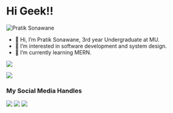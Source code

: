# Hi Geek!!

<p align = "left"> <img src = "https://komarev.com/ghpvc/?username=iampratik9" alt = "Pratik Sonawane" /> </p>

- 👋 Hi, I’m Pratik Sonawane, 3rd year Undergraduate at MU.
- 👀 I’m interested in software development and system design.
- 🌱 I’m currently learning MERN.


 <p><img src="https://github-readme-stats.vercel.app/api?username=iampratik9&theme=shadow_red&show_icons=true"></p>
 <p><img src="https://github-Repo-card.vercel.app/api?username=anuraghazra&theme=ahadow_red&show_icons=true"> </p>


### My Social Media Handles
[<img src="https://img.shields.io/badge/linkedin-%230077B5.svg?style=for-the-badge&logo=linkedin&logoColor=white" />](https://www.linkedin.com/in//)
[<img src="https://img.shields.io/badge/Twitter-%231DA1F2.svg?style=for-the-badge&logo=Twitter&logoColor=white" />](https://x.com/iampratik962?t=S2XGkqV6KfiVrFECN9eBGw&s=09)
[<img src="https://img.shields.io/badge/Instagram-%23E4405F.svg?style=for-the-badge&logo=Instagram&logoColor=white" />](https://www.instagram.com/iam_pratiksonawane?utm_source=qr&igsh=amx6YXpoY3pqZ2Ni)
